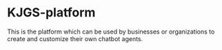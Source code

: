 # KJGS-platform
This is the platform which can be used by businesses or organizations to create and customize their own chatbot agents.
